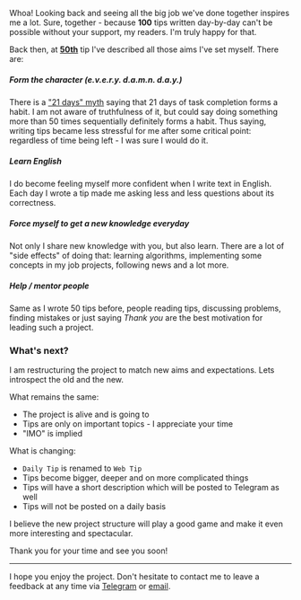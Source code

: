 Whoa! Looking back and seeing all the big job we've done together inspires me a lot. Sure, together - because **100** tips written day-by-day can't be possible without your support, my readers. I'm truly happy for that.

Back then, at [**50th**][1] tip I've described all those aims I've set myself. There are:

##### Form the character (e.v.e.r.y. d.a.m.n. d.a.y.)

There is a ["21 days" myth][2] saying that 21 days of task completion forms a habit. I am not aware of truthfulness of it, but could say doing something more than 50 times sequentially definitely forms a habit. Thus saying, writing tips became less stressful for me after some critical point: regardless of time being left - I was sure I would do it.

[1]: https://github.com/jakwuh/webtip/blob/master/tips/05-09-2017
[2]: https://www.forbes.com/sites/jasonselk/2013/04/15/habit-formation-the-21-day-myth/#150989ecdebc

##### Learn English

I do become feeling myself more confident when I write text in English. Each day I wrote a tip made me asking less and less questions about its correctness.

##### Force myself to get a new knowledge everyday

Not only I share new knowledge with you, but also learn. There are a lot of "side effects" of doing that: learning algorithms, implementing some concepts in my job projects, following news and a lot more.

##### Help / mentor people

Same as I wrote 50 tips before, people reading tips, discussing problems, finding mistakes or just saying *Thank you* are the best motivation for leading such a project.

### What's next?

I am restructuring the project to match new aims and expectations. Lets introspect the old and the new.

What remains the same:
- The project is alive and is going to
- Tips are only on important topics - I appreciate your time
- "IMO" is implied

What is changing:

- `Daily Tip` is renamed to `Web Tip`
- Tips become bigger, deeper and on more complicated things
- Tips will have a short description which will be posted to Telegram as well
- Tips will not be posted on a daily basis

I believe the new project structure will play a good game and make it even more interesting and spectacular.

Thank you for your time and see you soon!

---

I hope you enjoy the project. Don't hesitate to contact me to leave a feedback at any time via [Telegram](https://t.me/jakwuh) or [email](mailto:jakwuh@gmail.com).
